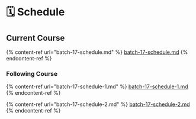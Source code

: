 # 🗓 Schedule

## Current Course

{% content-ref url="batch-17-schedule.md" %}
[batch-17-schedule.md](batch-17-schedule.md)
{% endcontent-ref %}

### Following Course

{% content-ref url="batch-17-schedule-1.md" %}
[batch-17-schedule-1.md](batch-17-schedule-1.md)
{% endcontent-ref %}

{% content-ref url="batch-17-schedule-2.md" %}
[batch-17-schedule-2.md](batch-17-schedule-2.md)
{% endcontent-ref %}
